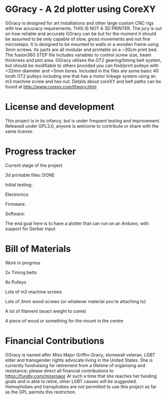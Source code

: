 # GGracy - A 2d plotter using CoreXY
GGracy is designed for art installations and other large custom CNC rigs with low accuracy requirements. THIS IS NOT A 3D PRINTER. The jury is out on how reliable and accurate GGracy can be but for the moment it should be assumed to be only capable of slow, gross movements and not fine microsteps. It is designed to be mounted to walls or a wooden frame using 3mm screws. Its parts are all modular and printable on a ~30cm print bed. The fusion360 STEP file includes variables to control screw size, beam thickness and plot area. GGracy utilises the GT2 gearing/timing belt system, but should be modifiable to others provided you can find/print pulleys with <32mm diameter and ~5mm bores. Included in the files are some basic 40 tooth GT2 pulleys including one that has a motor linkage system using an m3 machine screw and hex nut. Details about coreXY and belt paths can be found at http://www.corexy.com/theory.html
# License and development
This project is in its infancy, but is under frequent testing and improvement. Released under GPL3.0, anyone is welcome to contribute or share with the same license.
# Progress tracker
Current stage of the project

3d printable files: DONE

Initial testing:

Electronics:

Firmware:

Software:

The end goal here is to have a plotter that can run on an Arduino, with support for Gerber input
# Bill of Materials
Work in progress

2x Timing belts

8x Pulleys

Lots of m3 machine screws

Lots of 3mm wood screws (or whatever material you're attaching to)

A lot of filament (exact weight to come)

A piece of wood or something for the mount in the centre
# Financial Contributions
GGracy is named after Miss Major Griffin-Gracy, stonewall veteran, LGBT elder and transgender rights advocate living in the United States. She is currently fundraising for retirement from a lifetime of organising and resistance; please direct all financial contributions to https://fundly.com/missmajor At such a time that she reaches her funding goals and is able to retire, other LGBT causes will be suggested. Homophobes and transphobes are not permitted to use this project as far as the GPL permits this restriction.
